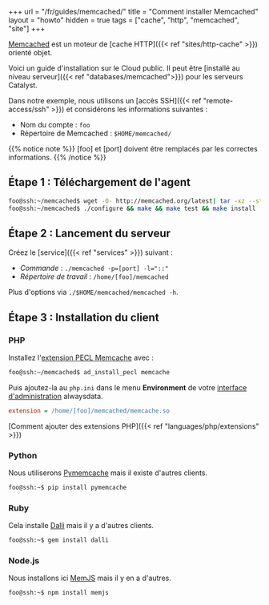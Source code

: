 +++
url = "/fr/guides/memcached/"
title = "Comment installer Memcached"
layout = "howto"
hidden = true
tags = ["cache", "http", "memcached", "site"]
+++

[Memcached](https://www.memcached.org/) est un moteur de [cache HTTP]({{< ref "sites/http-cache" >}}) orienté objet.

Voici un guide d'installation sur le Cloud public. Il peut être [installé au niveau serveur]({{< ref "databases/memcached">}}) pour les serveurs Catalyst.

Dans notre exemple, nous utilisons un [accès SSH]({{< ref "remote-access/ssh" >}}) et considérons les informations suivantes :

- Nom du compte : `foo`
- Répertoire de Memcached : `$HOME/memcached/`

{{% notice note %}}
[foo] et [port] doivent être remplacés par les correctes informations.
{{% /notice %}}

## Étape 1 : Téléchargement de l'agent

```sh
foo@ssh:~/memcached$ wget -O- http://memcached.org/latest| tar -xz --strip-components=1
foo@ssh:~/memcached$ ./configure && make && make test && make install .
```

## Étape 2 : Lancement du serveur

Créez le [service]({{< ref "services" >}}) suivant :

- *Commande* : `./memcached -p=[port] -l="::"`
- *Répertoire de travail* : `/home/[foo]/memcached`

Plus d'options via `./$HOME/memcached/memcached -h`.

## Étape 3 : Installation du client

### PHP

Installez l'[extension PECL Memcache](https://pecl.php.net/package/memcache) avec :

```sh
foo@ssh:~/memcached$ ad_install_pecl memcache
```  

Puis ajoutez-la au `php.ini` dans le menu **Environment** de votre [interface d'administration](https://admin.alwaysdata.com) alwaysdata.

```ini
extension = /home/[foo]/memcached/memcache.so
```

[Comment ajouter des extensions PHP]({{< ref "languages/php/extensions" >}})

### Python

Nous utiliserons [Pymemcache](https://github.com/pinterest/pymemcache) mais il existe d'autres clients.

```sh
foo@ssh:~$ pip install pymemcache
```

### Ruby

Cela installe [Dalli](https://github.com/petergoldstein/dalli) mais il y a d'autres clients.

```sh
foo@ssh:~$ gem install dalli
```

### Node.js

Nous installons ici [MemJS](https://github.com/memcachier/memjs) mais il y en a d'autres.

```sh
foo@ssh:~$ npm install memjs
```
